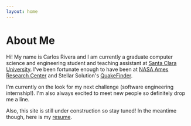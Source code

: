 ```yaml
---
layout: home
---
```

# About Me

Hi! My name is Carlos Rivera and I am currently a graduate computer science and engineering student and teaching assistant at [Santa Clara University](https://www.scu.edu/engineering/academic-programs/department-of-computer-engineering/). I've been fortunate enough to have been at [NASA Ames Research Center](https://www.nasa.gov/ames) and Stellar Solution's [QuakeFinder](https://www.quakefinder.com/).

I'm currently on the look for my next challenge (software engineering internship!). I'm also always excited to meet new people so definitely drop me a line.

Also, this site is still under construction so stay tuned! In the meantime though, here is my [resume](https://www.quakefinder.com/).
